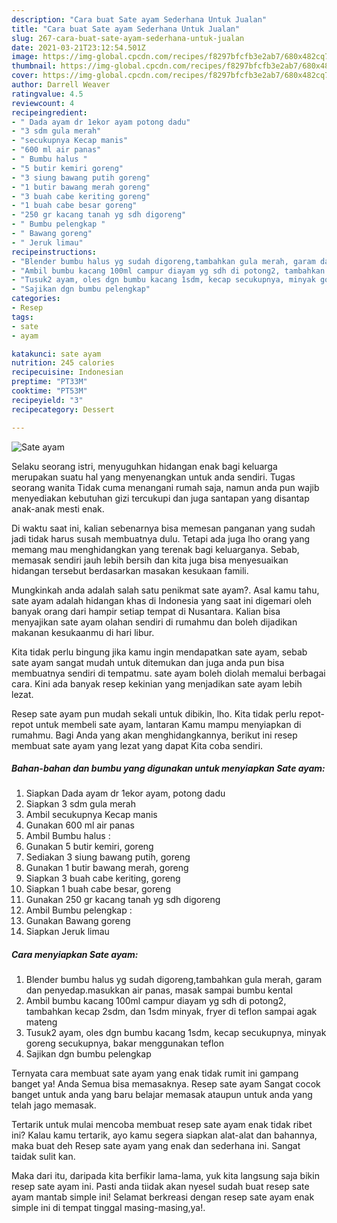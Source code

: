 ```yaml
---
description: "Cara buat Sate ayam Sederhana Untuk Jualan"
title: "Cara buat Sate ayam Sederhana Untuk Jualan"
slug: 267-cara-buat-sate-ayam-sederhana-untuk-jualan
date: 2021-03-21T23:12:54.501Z
image: https://img-global.cpcdn.com/recipes/f8297bfcfb3e2ab7/680x482cq70/sate-ayam-foto-resep-utama.jpg
thumbnail: https://img-global.cpcdn.com/recipes/f8297bfcfb3e2ab7/680x482cq70/sate-ayam-foto-resep-utama.jpg
cover: https://img-global.cpcdn.com/recipes/f8297bfcfb3e2ab7/680x482cq70/sate-ayam-foto-resep-utama.jpg
author: Darrell Weaver
ratingvalue: 4.5
reviewcount: 4
recipeingredient:
- " Dada ayam dr 1ekor ayam potong dadu"
- "3 sdm gula merah"
- "secukupnya Kecap manis"
- "600 ml air panas"
- " Bumbu halus "
- "5 butir kemiri goreng"
- "3 siung bawang putih goreng"
- "1 butir bawang merah goreng"
- "3 buah cabe keriting goreng"
- "1 buah cabe besar goreng"
- "250 gr kacang tanah yg sdh digoreng"
- " Bumbu pelengkap "
- " Bawang goreng"
- " Jeruk limau"
recipeinstructions:
- "Blender bumbu halus yg sudah digoreng,tambahkan gula merah, garam dan penyedap.masukkan air panas, masak sampai bumbu kental"
- "Ambil bumbu kacang 100ml campur diayam yg sdh di potong2, tambahkan kecap 2sdm, dan 1sdm minyak, fryer di teflon sampai agak mateng"
- "Tusuk2 ayam, oles dgn bumbu kacang 1sdm, kecap secukupnya, minyak goreng secukupnya, bakar menggunakan teflon"
- "Sajikan dgn bumbu pelengkap"
categories:
- Resep
tags:
- sate
- ayam

katakunci: sate ayam 
nutrition: 245 calories
recipecuisine: Indonesian
preptime: "PT33M"
cooktime: "PT53M"
recipeyield: "3"
recipecategory: Dessert

---
```



![Sate ayam](https://img-global.cpcdn.com/recipes/f8297bfcfb3e2ab7/680x482cq70/sate-ayam-foto-resep-utama.jpg)

Selaku seorang istri, menyuguhkan hidangan enak bagi keluarga merupakan suatu hal yang menyenangkan untuk anda sendiri. Tugas seorang  wanita Tidak cuma menangani rumah saja, namun anda pun wajib menyediakan kebutuhan gizi tercukupi dan juga santapan yang disantap anak-anak mesti enak.

Di waktu  saat ini, kalian sebenarnya bisa memesan panganan yang sudah jadi tidak harus susah membuatnya dulu. Tetapi ada juga lho orang yang memang mau menghidangkan yang terenak bagi keluarganya. Sebab, memasak sendiri jauh lebih bersih dan kita juga bisa menyesuaikan hidangan tersebut berdasarkan masakan kesukaan famili. 



Mungkinkah anda adalah salah satu penikmat sate ayam?. Asal kamu tahu, sate ayam adalah hidangan khas di Indonesia yang saat ini digemari oleh banyak orang dari hampir setiap tempat di Nusantara. Kalian bisa menyajikan sate ayam olahan sendiri di rumahmu dan boleh dijadikan makanan kesukaanmu di hari libur.

Kita tidak perlu bingung jika kamu ingin mendapatkan sate ayam, sebab sate ayam sangat mudah untuk ditemukan dan juga anda pun bisa membuatnya sendiri di tempatmu. sate ayam boleh diolah memalui berbagai cara. Kini ada banyak resep kekinian yang menjadikan sate ayam lebih lezat.

Resep sate ayam pun mudah sekali untuk dibikin, lho. Kita tidak perlu repot-repot untuk membeli sate ayam, lantaran Kamu mampu menyiapkan di rumahmu. Bagi Anda yang akan menghidangkannya, berikut ini resep membuat sate ayam yang lezat yang dapat Kita coba sendiri.

<!--inarticleads1-->

##### Bahan-bahan dan bumbu yang digunakan untuk menyiapkan Sate ayam:

1. Siapkan  Dada ayam dr 1ekor ayam, potong dadu
1. Siapkan 3 sdm gula merah
1. Ambil secukupnya Kecap manis
1. Gunakan 600 ml air panas
1. Ambil  Bumbu halus :
1. Gunakan 5 butir kemiri, goreng
1. Sediakan 3 siung bawang putih, goreng
1. Gunakan 1 butir bawang merah, goreng
1. Siapkan 3 buah cabe keriting, goreng
1. Siapkan 1 buah cabe besar, goreng
1. Gunakan 250 gr kacang tanah yg sdh digoreng
1. Ambil  Bumbu pelengkap :
1. Gunakan  Bawang goreng
1. Siapkan  Jeruk limau




<!--inarticleads2-->

##### Cara menyiapkan Sate ayam:

1. Blender bumbu halus yg sudah digoreng,tambahkan gula merah, garam dan penyedap.masukkan air panas, masak sampai bumbu kental
1. Ambil bumbu kacang 100ml campur diayam yg sdh di potong2, tambahkan kecap 2sdm, dan 1sdm minyak, fryer di teflon sampai agak mateng
1. Tusuk2 ayam, oles dgn bumbu kacang 1sdm, kecap secukupnya, minyak goreng secukupnya, bakar menggunakan teflon
1. Sajikan dgn bumbu pelengkap




Ternyata cara membuat sate ayam yang enak tidak rumit ini gampang banget ya! Anda Semua bisa memasaknya. Resep sate ayam Sangat cocok banget untuk anda yang baru belajar memasak ataupun untuk anda yang telah jago memasak.

Tertarik untuk mulai mencoba membuat resep sate ayam enak tidak ribet ini? Kalau kamu tertarik, ayo kamu segera siapkan alat-alat dan bahannya, maka buat deh Resep sate ayam yang enak dan sederhana ini. Sangat taidak sulit kan. 

Maka dari itu, daripada kita berfikir lama-lama, yuk kita langsung saja bikin resep sate ayam ini. Pasti anda tiidak akan nyesel sudah buat resep sate ayam mantab simple ini! Selamat berkreasi dengan resep sate ayam enak simple ini di tempat tinggal masing-masing,ya!.

